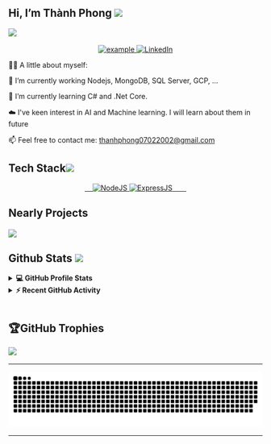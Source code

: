 ## Hi, I’m Thành Phong <img src = "https://raw.githubusercontent.com/MartinHeinz/MartinHeinz/master/wave.gif" width = 30px> 
<p>
  <a href="https://github.com/DenverCoder1/readme-typing-svg"><img src="https://readme-typing-svg.herokuapp.com?&font=IBM+Plex+Sans&color=abcdef&size=20&lines=Welcome+to+my+GitHub+Profile!;I'm+a+Backend+Developer" /></a>
</p>

<p align ="center">
  <a href="mailto:thanhphong07022002@gmail.com?subject=Feedback%20From%20Github&body=Hello," target="_blank">
    <img src="https://img.shields.io/badge/Gmail-D14836?style=for-the-badge&logo=gmail&logoColor=white" alt="example"/>
  </a>
   <a href="[https://www.linkedin.com/in/ifeanyi-nneji-719989235](https://www.linkedin.com/in/phong-pham-56707b267/)" target="_blank">
    <img alt="LinkedIn" src="https://img.shields.io/badge/LinkedIn-0077B5?style=for-the-badge&logo=linkedin&logoColor=white">
  </a>   
 
  </p>


<p >
🐱‍🚀 A little about myself:
	
🔭 I’m currently working Nodejs, MongoDB, SQL Server, GCP, ...

🌱 I’m currently learning C# and .Net Core.

☁️ I've keen interest in AI and Machine learning. I will learn about them in future

📫 Feel free to contact me: thanhphong07022002@gmail.com
</p>



## Tech Stack<img src = "https://media2.giphy.com/media/QssGEmpkyEOhBCb7e1/giphy.gif?cid=ecf05e47a0n3gi1bfqntqmob8g9aid1oyj2wr3ds3mg700bl&rid=giphy.gif" width = 32px> 

<p align="center">

 <a href="" target="_blank">
    <img alt="" src="https://img.shields.io/badge/Javascript-ffe326?style=for-the-badge&logo=javascript&logoColor=white">
 </a>

 <a href="" target="_blank">
    <img alt="" src="https://img.shields.io/badge/HTML-f16a30?style=for-the-badge&logo=html5&logoColor=white">
 </a>

  <a href="" target="_blank">
    <img alt="" src="https://img.shields.io/badge/CSS-0277bd?style=for-the-badge&logo=css3&logoColor=white">
 </a>
 
  <a href="" target="_blank">
    <img alt="" src="https://img.shields.io/badge/C%23-purple?style=for-the-badge&logo=csharp&logoColor=white">
 </a>
  
  <a href="" target="_blank">
    <img alt="NodeJS" src="https://img.shields.io/badge/NodeJS-242938?style=for-the-badge&logo=nodedotjs&logoColor=green">
  </a>
  
  <a href="" target="_blank">
    <img alt="ExpressJS" src="https://img.shields.io/badge/ExpressJS-242938?style=for-the-badge&logo=express&logoColor=green">
  </a>

   <a href="" target="_blank">
    <img alt="" src="https://img.shields.io/badge/MongoDB-green?style=for-the-badge&logo=mongodb&logoColor=white">
  </a>

 <a href="" target="_blank">
    <img alt="" src="https://img.shields.io/badge/MSSQL-grey?style=for-the-badge&logo=microsoftsqlserver&logoColor=red">
  </a>
  <a href="" target="_blank">
    <img alt="" src="https://img.shields.io/badge/Redis-red?style=for-the-badge&logo=redis&logoColor=white">
  </a>
  <a href="" target="_blank">
    <img alt="" src="https://img.shields.io/badge/Google%20Cloud-326ce5?style=for-the-badge&logo=googlecloud&logoColor=white">
  </a>
  <a href="" target="_blank">
    <img alt="" src="https://img.shields.io/badge/Visual%20Studio-764abc?style=for-the-badge&logo=visualstudio&logoColor=white">
  </a>
  <a href="" target="_blank">
    <img alt="" src="https://img.shields.io/badge/Visual%20Studio%20Code-242938?style=for-the-badge&logo=visualstudiocode&logoColor=3c99d4">
  </a>
  <a href="" target="_blank">
    <img alt="" src="https://img.shields.io/badge/Postman-orange?style=for-the-badge&logo=postman&logoColor=white">
  </a>
</p>

## Nearly Projects

<a href="https://github.com/phongpham0702/PerfumeShop">

  <!-- Change the `github-readme-stats.anuraghazra1.vercel.app` to `github-readme-stats.vercel.app`  -->

  <img align="center" src="https://github-readme-stats.anuraghazra1.vercel.app/api/pin/?username=phongpham0702&repo=PerfumeShop&theme=tokyonight" />

</a>  

## Github Stats <img src = "https://i.pinimg.com/originals/65/c4/f4/65c4f452571be1261e9c623f7da488ac.gif" width = 35px>

<details> 
  <summary><b>💻 GitHub Profile Stats</b></summary>
  <br/>
  <p align="center">
    <a href="https://github.com/anuraghazra/github-readme-stats"><img alt="Phong's Github Stats" src="https://github-readme-stats.vercel.app/api?username=phongpham0702&show_icons=true&count_private=true&theme=tokyonight%22%20height=%22192px"/></a>
<br/>
  &nbsp;
	  <img src="https://github-readme-stats.vercel.app/api/top-langs?username=phongpham0702&show_icons=true&locale=en&layout=compact&theme=tokyonight" alt="phong" height="192px"/>
  <br/>
  </p>
</details>


<details>
  <summary><b>⚡ Recent GitHub Activity</b></summary>
  <br/>
   <a href="https://github.com/phongpham0702"><img alt="Phong's Activity Graph" src="https://activity-graph.herokuapp.com/graph?username=phongpham0702&custom_title=phongpham0702's%20Contribution%20Graph&theme=react-dark" /></a>
  <br/>

</details>

<br/>

## 🏆GitHub Trophies
![](https://github-profile-trophy.vercel.app/?username=phongpham0702&theme=tokyonight&no-frame=false&no-bg=false&margin-w=4)



----

<p align="center">
  <img  src="https://raw.githubusercontent.com/Elanza-48/Elanza-48/main/resources/img/github-contribution-grid-snake.svg"
    alt="example" />
</p>

-----

